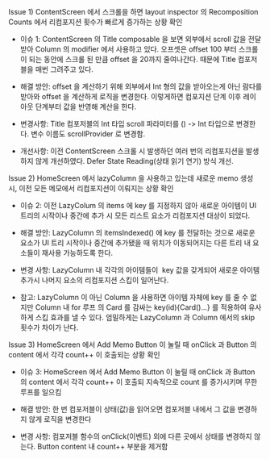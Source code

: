 Issue 1) ContentScreen 에서 스크롤을 하면 layout inspector 의 Recomposition Counts 에서 리컴포지션 횟수가 빠르게 증가하는 상황 확인

- 이슈 1: ContentScreen 의 Title composable 을 보면 외부에서 scroll 값을 전달 받아 Column 의 modifier 에서 사용하고 있다. 오프셋은 offset 100 부터 스크롤이 되는 동안에 스크롤 된 만큼 offset 을 20까지 줄여나간다. 때문에 Title 컴포저블을 매번 그려주고 있다.

- 해결 방안: offset 을 계산하기 위해 외부에서 Int 형의 값을 받아오는게 아닌 람다를 받아와 offset 을 계산하게 로직을 변경한다. 이렇게하면 컴포지션 단계 이후 레이아웃 단계부터 값을 반영해 계산을 한다.

- 변경사항: Title 컴포저블의 Int 타입 scroll 파라미터를 () -> Int 타입으로 변경한다. 변수 이름도 scrollProvider 로 변경함.

- 개선사항: 이전 ContentScreen 스크롤 시 발생하던 여러 번의 리컴포지션을 발생하지 않게 개선하였다. Defer State Reading(상태 읽기 연기) 방식 개선.

Issue 2) HomeScreen 에서 lazyColumn 을 사용하고 있는데 새로운 memo 생성 시, 이전 모든 메모에서 리컴포지션이 이뤄지는 상황 확인

- 이슈 2: 이전 LazyColum 의 items 에 key 를 지정하지 않아 새로운 아이템이 UI 트리의 시작이나 중간에 추가 시 모든 리스트 요소가 리컴포지션 대상이 되었다.

- 해결 방안: LazyColumn 의 itemsIndexed() 에 key 를 전달하는 것으로 새로운 요소가 UI 트리 시작이나 중간에 추가됐을 때 위치가 이동되어지는 다른 트리 내 요소들이 재사용 가능하도록 한다.

- 변경 사항: LazyColumn 내 각각의 아이템들이  key 값을 갖게되어 새로운 아이템 추가시 나머지 요소의 리컴포지션 스킵이 일어난다.

- 참고: LazyColumn 이 아닌 Column 을 사용하면 아이템 자체에 key 를 줄 수 없지만 Column 내 for 루프 의 Card 를 감싸는 key(id){Card()...} 를 적용하여 유사하게 스킵 효과를 낼 수 있다. 엄밀하게는 LazyColumn 과 Column 에서의 skip 횟수가 차이가 난다.

Issue 3) HomeScreen 에서 Add Memo Button 이 눌릴 때 onClick 과 Button 의 content 에서 각각 count++ 이 호출되는 상황 확인

- 이슈 3: HomeScreen 에서 Add Memo Button 이 눌릴 때 onClick 과 Button 의 content 에서 각각 count++ 이 호출되 지속적으로 count 를 증가시키며 무한루프를 일으킴

- 해결 방안: 한 번 컴포저블이 상태(값)을 읽어오면 컴포저블 내에서 그 값을 변경하지 않게 로직을 변경한다

- 변경 사항: 컴포저블 함수의 onClick(이벤트) 외에 다른 곳에서 상태를 변경하지 않는다. Button content 내 count++ 부분을 제거함